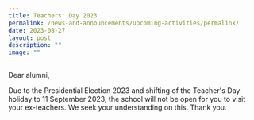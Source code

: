 ```yaml
---
title: Teachers' Day 2023
permalink: /news-and-announcements/upcoming-activities/permalink/
date: 2023-08-27
layout: post
description: ""
image: ""
---
```

Dear alumni,

Due to the Presidential Election 2023 and shifting of the Teacher's Day holiday to 11 September 2023, the school will not be open for you to visit your ex-teachers. We seek your understanding on this. Thank you.